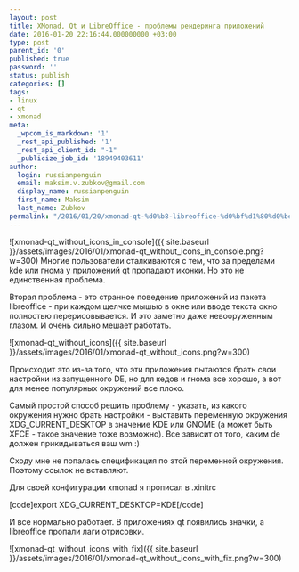 ```yaml
---
layout: post
title: XMonad, Qt и LibreOffice - проблемы рендеринга приложений
date: 2016-01-20 22:16:44.000000000 +03:00
type: post
parent_id: '0'
published: true
password: ''
status: publish
categories: []
tags:
- linux
- qt
- xmonad
meta:
  _wpcom_is_markdown: '1'
  _rest_api_published: '1'
  _rest_api_client_id: "-1"
  _publicize_job_id: '18949403611'
author:
  login: russianpenguin
  email: maksim.v.zubkov@gmail.com
  display_name: russianpenguin
  first_name: Maksim
  last_name: Zubkov
permalink: "/2016/01/20/xmonad-qt-%d0%b8-libreoffice-%d0%bf%d1%80%d0%be%d0%b1%d0%bb%d0%b5%d0%bc%d1%8b-%d1%80%d0%b5%d0%bd%d0%b4%d0%b5%d1%80%d0%b8%d0%bd%d0%b3%d0%b0-%d0%bf%d1%80%d0%b8%d0%bb%d0%be%d0%b6%d0%b5%d0%bd%d0%b8/"
---
```

![xmonad-qt_without_icons_in_console]({{ site.baseurl }}/assets/images/2016/01/xmonad-qt_without_icons_in_console.png?w=300) Многие пользователи сталкиваются с тем, что за пределами kde или гнома у приложений qt пропадают иконки. Но это не единственная проблема.

Вторая проблема - это странное поведение приложений из пакета libreoffice - при каждом щелчке мышью в окне или вводе текста окно полностью перерисовывается. И это заметно даже невооруженным глазом. И очень сильно мешает работать.

![xmonad-qt_without_icons]({{ site.baseurl }}/assets/images/2016/01/xmonad-qt_without_icons.png?w=300)

Происходит это из-за того, что эти приложения пытаются брать свои настройки из запущенного DE, но для кедов и гнома все хорошо, а вот для менее популярных окружений все плохо.

Самый простой способ решить проблему - указать, из какого окружения нужно брать настройки - выставить переменную окружения XDG\_CURRENT\_DESKTOP в значение KDE или GNOME (а может быть XFCE - такое значение тоже возможно). Все зависит от того, каким de должен прикидываться ваш wm :)

Сходу мне не попалась спецификация по этой переменной окружения. Поэтому ссылок не вставляют.

Для своей конфигурации xmonad я прописал в .xinitrc

[code]export XDG\_CURRENT\_DESKTOP=KDE[/code]

И все нормально работает. В приложениях qt появились значки, а libreoffice пропали лаги отрисовки.

![xmonad-qt_without_icons_with_fix]({{ site.baseurl }}/assets/images/2016/01/xmonad-qt_without_icons_with_fix.png?w=300)

&nbsp;

